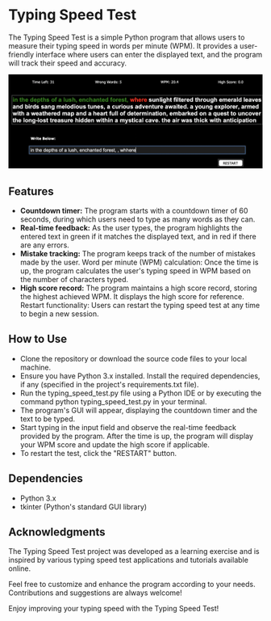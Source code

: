# Typing Speed Test

The Typing Speed Test is a simple Python program that allows users to measure their typing speed in words per minute (WPM). It provides a user-friendly interface where users can enter the displayed text, and the program will track their speed and accuracy.

<img src="Day_085/Screenshot.png">

## Features

- **Countdown timer:** The program starts with a countdown timer of 60 seconds, during which users need to type as many words as they can.
- **Real-time feedback:** As the user types, the program highlights the entered text in green if it matches the displayed text, and in red if there are any errors.
- **Mistake tracking:** The program keeps track of the number of mistakes made by the user.
Word per minute (WPM) calculation: Once the time is up, the program calculates the user's typing speed in WPM based on the number of characters typed.
- **High score record:** The program maintains a high score record, storing the highest achieved WPM. It displays the high score for reference.
Restart functionality: Users can restart the typing speed test at any time to begin a new session.

## How to Use

- Clone the repository or download the source code files to your local machine.
- Ensure you have Python 3.x installed.
Install the required dependencies, if any (specified in the project's requirements.txt file).
- Run the typing_speed_test.py file using a Python IDE or by executing the command python typing_speed_test.py in your terminal.
- The program's GUI will appear, displaying the countdown timer and the text to be typed.
- Start typing in the input field and observe the real-time feedback provided by the program.
After the time is up, the program will display your WPM score and update the high score if applicable.
- To restart the test, click the "RESTART" button.
  
## Dependencies

- Python 3.x
- tkinter (Python's standard GUI library)

## Acknowledgments
The Typing Speed Test project was developed as a learning exercise and is inspired by various typing speed test applications and tutorials available online.

Feel free to customize and enhance the program according to your needs. Contributions and suggestions are always welcome!

Enjoy improving your typing speed with the Typing Speed Test!